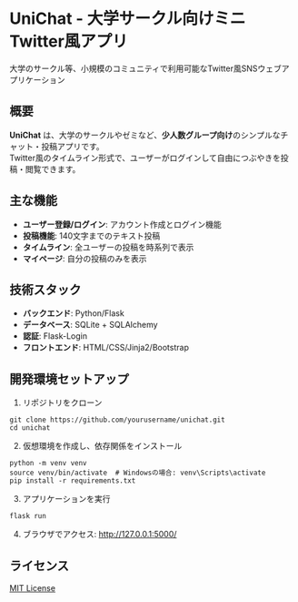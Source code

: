 # UniChat - 大学サークル向けミニTwitter風アプリ

大学のサークル等、小規模のコミュニティで利用可能なTwitter風SNSウェブアプリケーション

## 概要

**UniChat** は、大学のサークルやゼミなど、**少人数グループ向け**のシンプルなチャット・投稿アプリです。  
Twitter風のタイムライン形式で、ユーザーがログインして自由につぶやきを投稿・閲覧できます。

## 主な機能

- **ユーザー登録/ログイン**: アカウント作成とログイン機能
- **投稿機能**: 140文字までのテキスト投稿
- **タイムライン**: 全ユーザーの投稿を時系列で表示
- **マイページ**: 自分の投稿のみを表示

## 技術スタック

- **バックエンド**: Python/Flask
- **データベース**: SQLite + SQLAlchemy
- **認証**: Flask-Login
- **フロントエンド**: HTML/CSS/Jinja2/Bootstrap

## 開発環境セットアップ

1. リポジトリをクローン
```
git clone https://github.com/yourusername/unichat.git
cd unichat
```

2. 仮想環境を作成し、依存関係をインストール
```
python -m venv venv
source venv/bin/activate  # Windowsの場合: venv\Scripts\activate
pip install -r requirements.txt
```

3. アプリケーションを実行
```
flask run
```

4. ブラウザでアクセス: http://127.0.0.1:5000/

## ライセンス

[MIT License](LICENSE)
